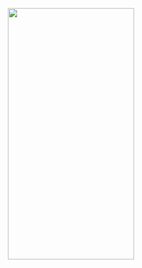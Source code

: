 <p align=center>
<img src="https://user-images.githubusercontent.com/111503264/193042784-37d2cc33-95ad-4447-9f2f-dc6dbf15fca3.png"
height=500
width=250
<p>




